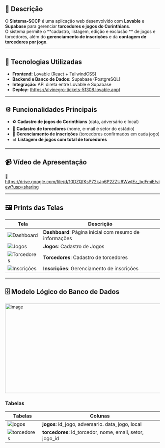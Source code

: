 ## 📌 Descrição
O **Sistema-SCCP** é uma aplicação web desenvolvido com **Lovable** e **Supabase** para gerenciar **torcedores e jogos do Corinthians**.  
O sistema permite o **cadastro, listagem, edição e exclusão ** de jogos e torcedores, além do **gerenciamento de inscrições** e da **contagem de torcedores por jogo**.

---

## 🚀 Tecnologias Utilizadas
- **Frontend:** Lovable (React + TailwindCSS)
- **Backend e Banco de Dados:** Supabase (PostgreSQL)
- **Integração:** API direta entre Lovable e Supabase
- **Deploy:** (https://alvinegro-tickets-51308.lovable.app)

---

## ⚙️ Funcionalidades Principais
- ⚽ **Cadastro de jogos do Corinthians** (data, adversário e local)
- 👥 **Cadastro de torcedores** (nome, e-mail e setor do estádio)
- 🧾 **Gerenciamento de inscrições** (torcedores confirmados em cada jogo)
- 📊 **Listagem de jogos com total de torcedores**

---

## 📹 Vídeo de Apresentação
🎥 https://drive.google.com/file/d/10DZQfKsP72kJp6P2ZZU6WwtEz_bdFmiE/view?usp=sharing

---

## 🖼️ Prints das Telas
| Tela | Descrição |
|------|------------|
| ![Dashboard](https://github.com/user-attachments/assets/8b464a93-ff91-480f-a8fe-3697779c3c6c) | **Dashboard**: Página inicial com resumo de informações | 
| ![Jogos](https://github.com/user-attachments/assets/97cfc9af-70e1-462f-a067-72fb6a989acf) | **Jogos**: Cadastro de Jogos |
| ![Torcedores](https://github.com/user-attachments/assets/e49052a9-bbcf-4b9b-b78d-3d1b3b5e64a1) | **Torcedores**: Cadastro de torcedores |
| ![Inscrições](https://github.com/user-attachments/assets/a936838d-2817-4ef9-8ce4-a85bc5dddd2e) | **Inscrições**: Gerenciamento de inscrições |

---


## 🗄️ Modelo Lógico do Banco de Dados
<img width="753" height="291" alt="image" src="https://github.com/user-attachments/assets/4f64f20a-e8fd-4aaf-bcd6-9a7570315a8e" />

### Tabelas
| Tabelas | Colunas |
|------|------------|
| ![jogos](![Jogos](https://github.com/user-attachments/assets/39d5ef6f-2621-4f16-bb6e-fa1a3fc62f2a)) | **jogos**: id_jogo, adversario. data_jogo, local | 
| ![torcedores](![Torcedores](https://github.com/user-attachments/assets/e60ad3e6-1f45-4c47-9e28-25d8fbacbcd7) ) | **torcedores**: id_torcedor, nome, email, setor, jogo_id |











